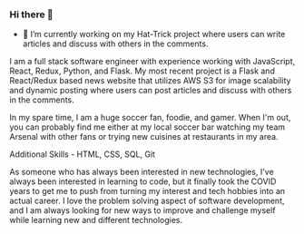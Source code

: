 ### Hi there 👋

- 🔭 I’m currently working on my Hat-Trick project where users can write articles and discuss with others in the comments.

I am a full stack software engineer with experience working with JavaScript, React, Redux, Python, and Flask. My most recent project is a Flask and React/Redux based news website that utilizes AWS S3 for image scalability and dynamic posting where users can post articles and discuss with others in the comments.

In my spare time, I am a huge soccer fan, foodie, and gamer. When I'm out, you can probably find me either at my local soccer bar watching my team Arsenal with other fans or trying new cuisines at restaurants in my area.

Additional Skills - HTML, CSS, SQL, Git

As someone who has always been interested in new technologies, I've always been interested in learning to code, but it finally took the COVID years to get me to push from turning my interest and tech hobbies into an actual career. I love the problem solving aspect of software development, and I am always looking for new ways to improve and challenge myself while learning new and different technologies.

<!--[![Anurag's GitHub stats](https://github-readme-stats.vercel.app/api?username=bson18)](https://github.com/anuraghazra/github-readme-stats)-->
<!--
**bson18/bson18** is a ✨ _special_ ✨ repository because its `README.md` (this file) appears on your GitHub profile.

Here are some ideas to get you started:

- 🔭 I’m currently working on ...
- 🌱 I’m currently learning ...
- 👯 I’m looking to collaborate on ...
- 🤔 I’m looking for help with ...
- 💬 Ask me about ...
- 📫 How to reach me: ...
- 😄 Pronouns: ...
- ⚡ Fun fact: ...
-->
